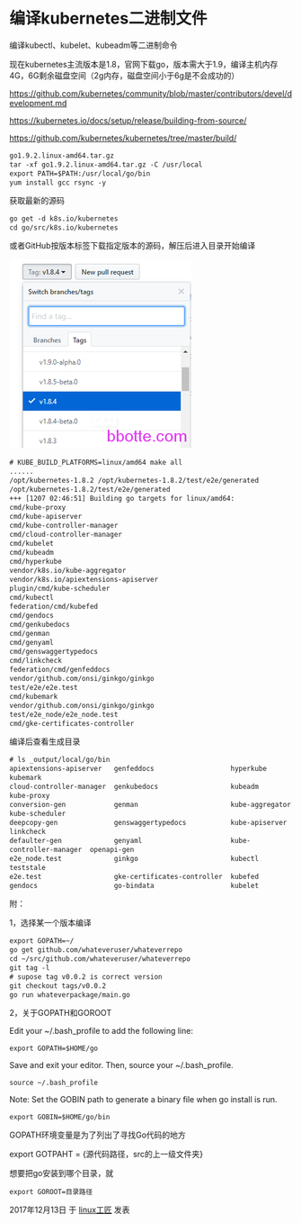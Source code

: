 # 编译kubernetes二进制文件

编译kubectl、kubelet、kubeadm等二进制命令

现在kubernetes主流版本是1.8，官网下载go，版本需大于1.9，编译主机内存4G，6G剩余磁盘空间（2g内存，磁盘空间小于6g是不会成功的）

<https://github.com/kubernetes/community/blob/master/contributors/devel/development.md>

<https://kubernetes.io/docs/setup/release/building-from-source/>

<https://github.com/kubernetes/kubernetes/tree/master/build/>

```
go1.9.2.linux-amd64.tar.gz
tar -xf go1.9.2.linux-amd64.tar.gz -C /usr/local
export PATH=$PATH:/usr/local/go/bin
yum install gcc rsync -y
```

获取最新的源码

```
go get -d k8s.io/kubernetes
cd go/src/k8s.io/kubernetes
```

或者GitHub按版本标签下载指定版本的源码，解压后进入目录开始编译

![编译kubernetes二进制文件 - 第1张  | linux工匠|关注运维自动化|Python开发|linux高可用集群|数据库维护|性能提优|系统架构](../images/2017/12/%E5%BE%AE%E4%BF%A1%E6%88%AA%E5%9B%BE_20171213100523.png)

```
# KUBE_BUILD_PLATFORMS=linux/amd64 make all
......
/opt/kubernetes-1.8.2 /opt/kubernetes-1.8.2/test/e2e/generated
/opt/kubernetes-1.8.2/test/e2e/generated
+++ [1207 02:46:51] Building go targets for linux/amd64:
cmd/kube-proxy
cmd/kube-apiserver
cmd/kube-controller-manager
cmd/cloud-controller-manager
cmd/kubelet
cmd/kubeadm
cmd/hyperkube
vendor/k8s.io/kube-aggregator
vendor/k8s.io/apiextensions-apiserver
plugin/cmd/kube-scheduler
cmd/kubectl
federation/cmd/kubefed
cmd/gendocs
cmd/genkubedocs
cmd/genman
cmd/genyaml
cmd/genswaggertypedocs
cmd/linkcheck
federation/cmd/genfeddocs
vendor/github.com/onsi/ginkgo/ginkgo
test/e2e/e2e.test
cmd/kubemark
vendor/github.com/onsi/ginkgo/ginkgo
test/e2e_node/e2e_node.test
cmd/gke-certificates-controller
```

编译后查看生成目录

```
# ls _output/local/go/bin
apiextensions-apiserver   genfeddocs                   hyperkube                kubemark
cloud-controller-manager  genkubedocs                  kubeadm                  kube-proxy
conversion-gen            genman                       kube-aggregator          kube-scheduler
deepcopy-gen              genswaggertypedocs           kube-apiserver           linkcheck
defaulter-gen             genyaml                      kube-controller-manager  openapi-gen
e2e_node.test             ginkgo                       kubectl                  teststale
e2e.test                  gke-certificates-controller  kubefed
gendocs                   go-bindata                   kubelet
```

附：

1，选择某一个版本编译

```
export GOPATH=~/
go get github.com/whateveruser/whateverrepo
cd ~/src/github.com/whateveruser/whateverrepo
git tag -l
# supose tag v0.0.2 is correct version
git checkout tags/v0.0.2
go run whateverpackage/main.go
```

2，关于GOPATH和GOROOT

Edit your ~/.bash_profile to add the following line:

```
export GOPATH=$HOME/go
```

Save and exit your editor. Then, source your ~/.bash_profile.

```
source ~/.bash_profile
```

Note: Set the GOBIN path to generate a binary file when go install is run.

```
export GOBIN=$HOME/go/bin
```

GOPATH环境变量是为了列出了寻找Go代码的地方

export GOTPAHT = {源代码路径，src的上一级文件夹}

想要把go安装到哪个目录，就

```
export GOROOT=目录路径
```

2017年12月13日 于 [linux工匠](http://www.bbotte.com/) 发表